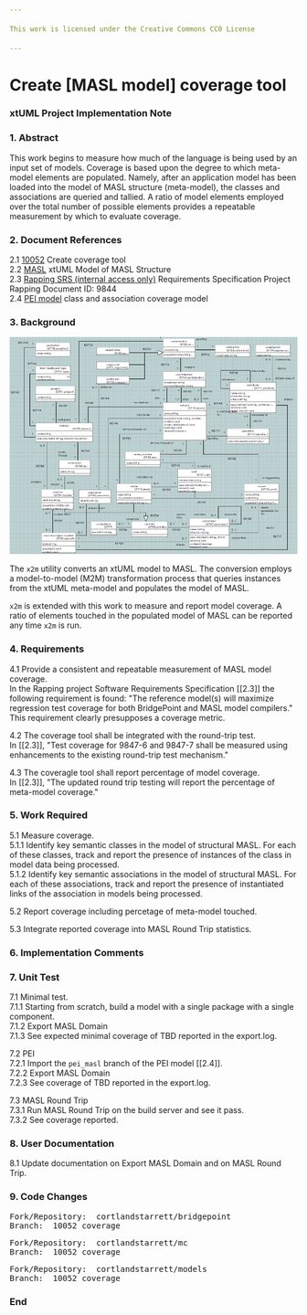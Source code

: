 ```yaml
---

This work is licensed under the Creative Commons CC0 License

---
```


# Create [MASL model] coverage tool  
### xtUML Project Implementation Note

### 1. Abstract

This work begins to measure how much of the language is being
used by an input set of models.  Coverage is based upon the degree
to which meta-model elements are populated.  Namely, after an application
model has been loaded into the model of MASL structure (meta-model),
the classes and associations are queried and tallied.  A ratio of
model elements employed over the total number of possible elements
provides a repeatable measurement by which to evaluate coverage.

### 2. Document References

<a id="2.1"></a>2.1 [10052](https://support.onefact.net/issues/10052) Create coverage tool  
<a id="2.2"></a>2.2 [MASL](https://github.com/xtuml/mc/tree/master/model/masl) xtUML Model of MASL Structure  
<a id="2.3"></a>2.3 [Rapping SRS (internal access only)](https://docs.google.com/document/d/1Drp57-DkoHEkMmCsTmUrp5TLZvSgdv5cLRSNEmhnbPU/edit#) Requirements Specification Project Rapping Document ID: 9844  
<a id="2.4"></a>2.4 [PEI model](https://github.com/xtuml/models/tree/pei_masl/VandMC_testing/mctest/pei) class and association coverage model  


### 3. Background

![Model of MASL Structure](masl.png)

The `x2m` utility converts an xtUML model to MASL.  The conversion employs
a model-to-model (M2M) transformation process that queries instances from
the xtUML meta-model and populates the model of MASL.

`x2m` is extended with this work to measure and report model coverage.
A ratio of elements touched in the populated model of MASL can be reported
any time `x2m` is run.

### 4. Requirements

4.1 Provide a consistent and repeatable measurement of MASL model coverage.  
In the Rapping project Software Requirements Specification [[2.3]] the
following requirement is found:  "The reference model(s) will maximize
regression test coverage for both BridgePoint and MASL model compilers."
This requirement clearly presupposes a coverage metric.

4.2 The coverage tool shall be integrated with the round-trip test.  
In [[2.3]], "Test coverage for 9847-6 and 9847-7 shall be measured using
enhancements to the existing round-trip test mechanism."

4.3 The coveragle tool shall report percentage of model coverage.  
In [[2.3]], "The updated round trip testing will report the percentage
of meta-model coverage."

### 5. Work Required

5.1 Measure coverage.  
5.1.1 Identify key semantic classes in the model of structural MASL.
For each of these classes, track and report the presence of instances
of the class in model data being processed.  
5.1.2 Identify key semantic associations in the model of structural MASL.
For each of these associations, track and report the presence of
instantiated links of the association in models being processed.  

5.2 Report coverage including percetage of meta-model touched.  

5.3 Integrate reported coverage into MASL Round Trip statistics.  

### 6. Implementation Comments

### 7. Unit Test

7.1 Minimal test.  
7.1.1 Starting from scratch, build a model with a single package with a
single component.  
7.1.2 Export MASL Domain  
7.1.3 See expected minimal coverage of TBD reported in the export.log.  

7.2 PEI  
7.2.1 Import the `pei_masl` branch of the PEI model [[2.4]].  
7.2.2 Export MASL Domain  
7.2.3 See coverage of TBD reported in the export.log.  

7.3 MASL Round Trip  
7.3.1 Run MASL Round Trip on the build server and see it pass.  
7.3.2 See coverage reported.  

### 8. User Documentation

8.1 Update documentation on Export MASL Domain and on MASL Round Trip.

### 9. Code Changes

<pre>
Fork/Repository:  cortlandstarrett/bridgepoint
Branch:  10052_coverage
</pre>

<pre>
Fork/Repository:  cortlandstarrett/mc
Branch:  10052_coverage
</pre>

<pre>
Fork/Repository:  cortlandstarrett/models
Branch:  10052_coverage
</pre>

### End

